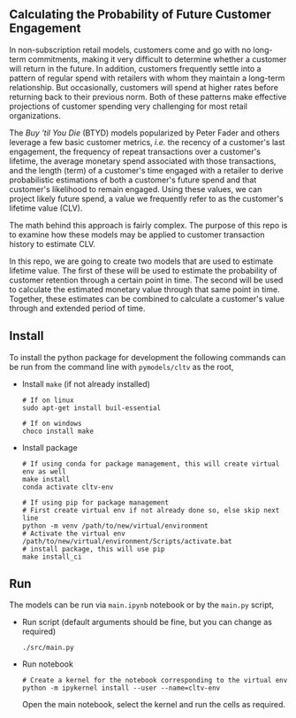 ## Calculating the Probability of Future Customer Engagement

In non-subscription retail models, customers come and go with no long-term commitments, making it very difficult to determine whether a customer will return in the future. In addition, customers frequently settle into a pattern of regular spend with retailers with whom they maintain a long-term relationship.  But occasionally, customers will spend at higher rates before returning back to their previous norm.  Both of these patterns make effective projections of customer spending very challenging for most retail organizations.

The *Buy 'til You Die* (BTYD) models popularized by Peter Fader and others leverage a few basic customer metrics, *i.e.* the recency of a customer's last engagement, the frequency of repeat transactions over a customer's lifetime, the average monetary spend associated with those transactions, and the length (term) of a customer's time engaged with a retailer to derive probabilistic estimations of both a customer's future spend and that customer's likelihood to remain engaged.  Using these values, we can project likely future spend, a value we frequently refer to as the customer's lifetime value (CLV).

The math behind this approach is fairly complex. The purpose of this repo is to examine how these models may be applied to customer transaction history to estimate CLV.

In this repo, we are going to create two models that are used to estimate lifetime value.  The first of these will be used to estimate the probability of customer retention through a certain point in time.  The second will be used to calculate the estimated monetary value through that same point in time.  Together, these estimates can be combined to calculate a customer's value through and extended period of time.

## Install

To install the python package for development the following commands can be run from the command line with `pymodels/cltv` as the root,

  - Install `make` (if not already installed)
    ```
    # If on linux
    sudo apt-get install buil-essential

    # If on windows
    choco install make
    ```
  - Install package

    ```
    # If using conda for package management, this will create virtual env as well
    make install
    conda activate cltv-env

    # If using pip for package management
    # First create virtual env if not already done so, else skip next line
    python -m venv /path/to/new/virtual/environment
    # Activate the virtual env
    /path/to/new/virtual/environment/Scripts/activate.bat
    # install package, this will use pip
    make install_ci
    ```

## Run

The models can be run via `main.ipynb` notebook or by the `main.py` script,

  - Run script (default arguments should be fine, but you can change as required)
    ```
    ./src/main.py
    ```

  - Run notebook
    ```
    # Create a kernel for the notebook corresponding to the virtual env
    python -m ipykernel install --user --name=cltv-env
    ```
    Open the main notebook, select the kernel and run the cells as required.